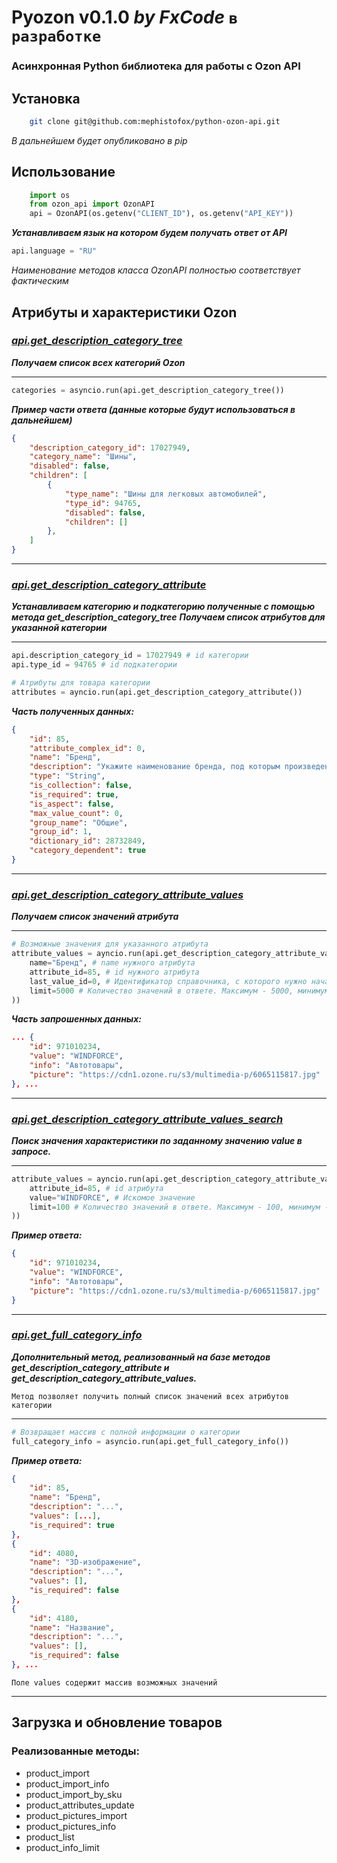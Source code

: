 # Pyozon v0.1.0 _by FxCode_ `в разработке`
### Асинхронная Python библиотека для работы с Ozon API

## Установка
```bash
    git clone git@github.com:mephistofox/python-ozon-api.git
```
_В дальнейшем будет опубликовано в pip_

## Использование

```python
    import os
    from ozon_api import OzonAPI
    api = OzonAPI(os.getenv("CLIENT_ID"), os.getenv("API_KEY"))
```
***Устанавливаем язык на котором будем получать ответ от API***

```python
api.language = "RU"
```

_Наименование методов класса OzonAPI полностью соответствует фактическим_

## Атрибуты и характеристики Ozon

### ***[api.get_description_category_tree](https://docs.ozon.ru/api/seller/#operation/DescriptionCategoryAPI_GetTree)***
***Получаем список всех категорий Ozon***
___
```python
categories = asyncio.run(api.get_description_category_tree())
```
_**Пример части ответа (данные которые будут использоваться в дальнейшем)**_
```json
{
    "description_category_id": 17027949,
    "category_name": "Шины",
    "disabled": false,
    "children": [
        {
            "type_name": "Шины для легковых автомобилей",
            "type_id": 94765,
            "disabled": false,
            "children": []
        },
    ]
}
```
___
### ***[api.get_description_category_attribute](https://docs.ozon.ru/api/seller/#operation/DescriptionCategoryAPI_GetAttributes)***
***Устанавливаем категорию и подкатегорию полученные с помощью метода get_description_category_tree***
***Получаем список атрибутов для указанной категории***
___
```python
api.description_category_id = 17027949 # id категории
api.type_id = 94765 # id подкатегории

# Атрибуты для товара категории
attributes = ayncio.run(api.get_description_category_attribute())

```

_**Часть полученных данных:**_

```json
{
    "id": 85,
    "attribute_complex_id": 0,
    "name": "Бренд",
    "description": "Укажите наименование бренда, под которым произведен товар. Если товар не имеет бренда, используйте значение \"Нет бренда\".",
    "type": "String",
    "is_collection": false,
    "is_required": true,
    "is_aspect": false,
    "max_value_count": 0,
    "group_name": "Общие",
    "group_id": 1,
    "dictionary_id": 28732849,
    "category_dependent": true
}
```
___
### ***[api.get_description_category_attribute_values](https://docs.ozon.ru/api/seller/#operation/DescriptionCategoryAPI_GetAttributeValues)***
***Получаем список значений атрибута***
___
```python
# Возможные значения для указанного атрибута
attribute_values = ayncio.run(api.get_description_category_attribute_values(
    name="Бренд", # name нужного атрибута
    attribute_id=85, # id нужного атрибута
    last_value_id=0, # Идентификатор справочника, с которого нужно начать ответ
    limit=5000 # Количество значений в ответе. Максимум - 5000, минимум - 1
))
```
_**Часть запрошенных данных:**_
```json
... {
    "id": 971010234,
    "value": "WINDFORCE",
    "info": "Автотовары",
    "picture": "https://cdn1.ozone.ru/s3/multimedia-p/6065115817.jpg"
}, ...
```
___
### ***[api.get_description_category_attribute_values_search](https://docs.ozon.ru/api/seller/#operation/DescriptionCategoryAPI_SearchAttributeValues)***
***Поиск значения характеристики по заданному значению value в запросе.***
___
```python
attribute_values = ayncio.run(api.get_description_category_attribute_values(
    attribute_id=85, # id атрибута
    value="WINDFORCE", # Искомое значение
    limit=100 # Количество значений в ответе. Максимум - 100, минимум - 1
)) 
```
_**Пример ответа:**_
```json
{
    "id": 971010234,
    "value": "WINDFORCE",
    "info": "Автотовары",
    "picture": "https://cdn1.ozone.ru/s3/multimedia-p/6065115817.jpg"
}
```
___
### ***[api.get_full_category_info](#)***
***Дополнительный метод, реализованный на базе методов get_description_category_attribute и get_description_category_attribute_values.***

`Метод позволяет получить полный список значений всех атрибутов категории`
___

```python
# Возвращает массив с полной информации о категории
full_category_info = asyncio.run(api.get_full_category_info())
```
_**Пример ответа:**_

```json
{
    "id": 85,
    "name": "Бренд",
    "description": "...",
    "values": [...],
    "is_required": true
},
{
    "id": 4080,
    "name": "3D-изображение",
    "description": "...",
    "values": [],
    "is_required": false
},
{
    "id": 4180,
    "name": "Название",
    "description": "...",
    "values": [],
    "is_required": false
}, ...
```
`Поле values содержит массив возможных значений`
___
## Загрузка и обновление товаров

### Реализованные методы:
- product_import
- product_import_info
- product_import_by_sku
- product_attributes_update
- product_pictures_import
- product_pictures_info
- product_list
- product_info_limit